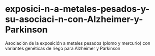 # exposici-n-a-metales-pesados-y-su-asociaci-n-con-Alzheimer-y-Parkinson
Asociación de la exposición a metales pesados (plomo y mercurio) con variantes genéticas de riego para Alzheimer y Parkinson 
